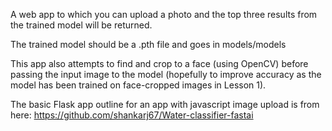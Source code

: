 A web app to which you can upload a photo and the top three results from the trained model will be returned.

The trained model should be a .pth file and goes in models/models

This app also attempts to find and crop to a face (using OpenCV) before passing the input image to the model (hopefully to improve accuracy as the model has been trained on face-cropped images in Lesson 1).

The basic Flask app outline for an app with javascript image upload is from here: https://github.com/shankarj67/Water-classifier-fastai
